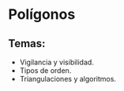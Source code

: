 # Polígonos

## Temas:
-  Vigilancia y visibilidad.
- Tipos de orden.
- Triangulaciones y algoritmos.